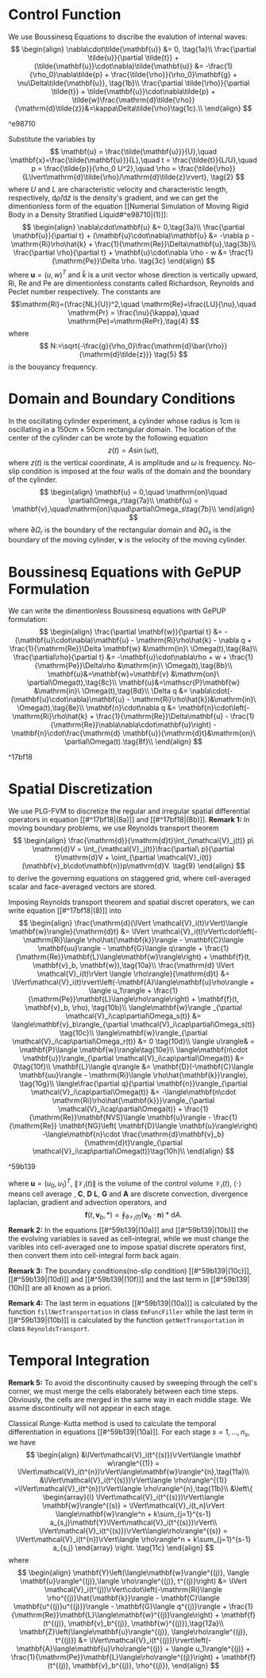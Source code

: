 
# Control Function

We use Boussinesq Equations to discribe the evalution of internal waves:
$$
\begin{align}
\nabla\cdot\tilde{\mathbf{u}} &= 0, \tag{1a}\\
\frac{\partial \tilde{u}}{\partial \tilde{t}} + (\tilde{\mathbf{u}}\cdot\nabla)\tilde{\mathbf{u}} &=
 -\frac{1}{\rho_0}\nabla\tilde{p} + \frac{\tilde{\rho}}{\rho_0}\mathbf{g} + \nu\Delta\tilde{\mathbf{u}}, \tag{1b}\\
 \frac{\partial \tilde{\rho}}{\partial \tilde{t}}  + \tilde{\mathbf{u}}\cdot\nabla\tilde{p} +
  \tilde{w}\frac{\mathrm{d}\tilde{\rho}}{\mathrm{d}\tilde{z}}&=\kappa\Delta\tilde{\rho}\tag{1c}.\\
\end{align}
$$

^e98710

Substitute the variables by
$$
\mathbf{u} = \frac{\tilde{\mathbf{u}}}{U},\quad \mathbf{x}=\frac{\tilde{\mathbf{u}}}{L},\quad t = \frac{\tilde{t}}{L/U},\quad p = \frac{\tilde{p}}{\rho_0 U^2},\quad \rho = \frac{\tilde{\rho}}{L\lvert\mathrm{d}\tilde{\rho}/\mathrm{d}\tilde{z}\rvert}, \tag{2}
$$
where $U$ and $L$ are characteristic velocity and characteristic length, respectively, $\mathrm{d}\tilde{\rho}/\mathrm{d}\tilde{z}$ is the density's gradient, and we can get the dimentionless form of the equation [[Numerial Simulation of Moving Rigid Body in a Density Stratified Liquid#^e98710|(1)]]:
$$
\begin{align}
 \nabla\cdot\mathbf{u} &= 0,\tag{3a}\\
 \frac{\partial \mathbf{u}}{\partial t} + (\mathbf{u}\cdot\nabla)\mathbf{u} &= -\nabla p - \mathrm{Ri}\rho\hat{k} + \frac{1}{\mathrm{Re}}\Delta\mathbf{u},\tag{3b}\\
\frac{\partial \rho}{\partial t} + \mathbf{u}\cdot\nabla \rho - w &= \frac{1}{\mathrm{Pe}}\Delta \rho. \tag{3c}
\end{align}
$$
where $\mathbf{u}=(u, w)^T$ and $\hat{k}$ is a unit vector whose direction is vertically upward,
$\mathrm{Ri}$, $\mathrm{Re}$ and $\mathrm{Pe}$ are dimentionless constants called Richardson, Reynolds and Peclet number respectively.
The constants are
$$\mathrm{Ri}=(\frac{NL}{U})^2,\quad
\mathrm{Re}=\frac{LU}{\nu},\quad
\mathrm{Pr} = \frac{\nu}{\kappa},\quad
 \mathrm{Pe}=\mathrm{RePr},\tag{4}
$$
where
$$
N:=\sqrt{-\frac{g}{\rho_0}\frac{\mathrm{d}\bar{\rho}}{\mathrm{d}\tilde{z}}} \tag{5}
$$
is the bouyancy frequency.

# Domain and Boundary Conditions

In the oscillating cylinder experiment, a cylinder whose radius is $1\mathrm{cm}$ is oscillating in a $150\mathrm{cm}\times 50\mathrm{cm}$ rectangular domain.
The location of the center of the cylinder can be wrote by the following equation
$$
z(t) = A\sin(\omega t), \tag{6}
$$
where $z(t)$ is the vertical coordinate, $A$ is amplitude and $\omega$ is frequency.
No-slip condition is imposed at the four walls of the domain and the boundary of the cylinder.
$$
\begin{align}
  \mathbf{u} = 0,\quad \mathrm{on}\quad \partial\Omega_r\tag{7a}\\
  \mathbf{u} = \mathbf{v},\quad\mathrm{on}\quad\partial\Omega_s\tag{7b}\\
\end{align}
$$
where $\partial\Omega_r$ is the boundary of the rectangular domain and $\partial\Omega_s$ is the boundary of the moving cylinder, $\mathbf{v}$ is the velocity of the moving cylinder.

# Boussinesq Equations with GePUP Formulation

We can write the dimentionless Boussinesq equations with GePUP formulation:
$$
\begin{align}
  \frac{\partial \mathbf{w}}{\partial t} &= -(\mathbf{u}\cdot\nabla)\mathbf{u} - \mathrm{Ri}\rho\hat{k} - \nabla q + \frac{1}{\mathrm{Re}}\Delta \mathbf{w} &\mathrm{in}\ \Omega(t),\tag{8a}\\
  \frac{\partial\rho}{\partial t} &= -\mathbf{u}\cdot\nabla\rho + w + \frac{1}{\mathrm{Pe}}\Delta\rho &\mathrm{in}\ \Omega(t),\tag{8b}\\
\mathbf{u}&=\mathbf{w}=\mathbf{v} &\mathrm{on}\ \partial\Omega(t),\tag{8c}\\
\mathbf{u}&=\mathscr{P}\mathbf{w} &\mathrm{in}\ \Omega(t),\tag{8d}\\
\Delta q &= \nabla\cdot(-(\mathbf{u}\cdot\nabla)\mathbf{u} - \mathrm{Ri}\rho\hat{k})&\mathrm{in}\ \Omega(t),\tag{8e}\\
\mathbf{n}\cdot\nabla q &= \mathbf{n}\cdot\left(-\mathrm{Ri}\rho\hat{k} + \frac{1}{\mathrm{Re}}\Delta\mathbf{u} - \frac{1}{\mathrm{Re}}\nabla\nabla\cdot\mathbf{u}\right) - \mathbf{n}\cdot\frac{\mathrm{d} \mathbf{u}}{\mathrm{d}t}&\mathrm{on}\ \partial\Omega(t).\tag{8f}\\
\end{align}
$$

^17bf18

# Spatial Discretization

We use PLG-FVM to discretize the regular and irregular spatial differential operators in equation [[#^17bf18|(8a)]] and [[#^17bf18|(8b)]].
**Remark 1:** In moving boundary problems, we use Reynolds transport theorem
$$
\begin{align}
  \frac{\mathrm{d}}{\mathrm{d}t}\int_{\mathcal{V}_j(t)} p\ \mathrm{d}V = \int_{\mathcal{V}_j(t)}\frac{\partial\ p}{\partial t}\mathrm{d}V + \oint_{\partial \mathcal{V}_i(t)}(\mathbf{v}_b\cdot\mathbf{n})p\mathrm{d}V. \tag{9}
\end{align}
$$
 to derive the governing equations on staggered grid, where cell-averaged scalar and face-averaged vectors are stored.

Imposing Reynolds transport theorem and spatial discret operators, we can write equation [[#^17bf18|(8)]] into
$$
\begin{align}
  \frac{\mathrm{d}(\lVert \mathcal{V}_i(t)\rVert)\langle \mathbf{w}\rangle}{\mathrm{d}t}
  &= \lVert \mathcal{V}_i(t)\rVert\cdot\left(-\mathrm{Ri}\langle \rho\hat{\mathbf{k}}\rangle - \mathbf{C}\langle \mathbf{uu}\rangle - \mathbf{G}\langle q\rangle + \frac{1}{\mathrm{Re}}\mathbf{L}\langle\mathbf{w}\rangle\right) + \mathbf{f}(t, \mathbf{v}_b, \mathbf{w}),\tag{10a}\\
  \frac{\mathrm{d} \lVert \mathcal{V}_i(t)\rVert \langle \rho\rangle}{\mathrm{d}t} &=
  \lVert\mathcal{V}_i(t)\rvert\left(-\mathbf{A}\langle\mathbf{u}\rho\rangle + \langle u_1\rangle + \frac{1}{\mathrm{Pe}}\mathbf{L}\langle\rho\rangle\right) + \mathbf{f}(t, \mathbf{v}_b, \rho), \tag{10b}\\
  \langle\mathbf{w}\rangle _{\partial \mathcal{V}_i\cap\partial\Omega_s(t)} &=
    \langle\mathbf{v}_b\rangle_{\partial \mathcal{V}_i\cap\partial\Omega_s(t)} \tag{10c}\\
    \langle\mathbf{w}\rangle_{\partial \mathcal{V}_i\cap\partial\Omega_r(t)}
    &= 0 \tag{10d}\\
    \langle u\rangle& = \mathbf{P}\langle \mathbf{w}\rangle\tag{10e}\\
  \langle\mathbf{n\cdot \mathbf{u}}\rangle_{\partial \mathcal{V}_i\cap\partial\Omega(t)} &= 0\tag{10f}\\
   \mathbf{L}\langle q\rangle &= \mathbf{D}(-\mathbf{C}\langle \mathbf{uu}\rangle - \mathrm{Ri}\langle \rho\hat{\mathbf{k}}\rangle), \tag{10g}\\
  \langle\frac{\partial q}{\partial \mathbf{n}}\rangle_{\partial \mathcal{V}_i\cap\partial\Omega(t)}
  &= -\langle\mathbf{n\cdot \mathrm{Ri}\rho\hat{\mathbf{k}}}\rangle_{\partial \mathcal{V}_i\cap\partial\Omega(t)} + \frac{1}{\mathrm{Re}}\mathbf{NVS}\langle \mathbf{u}\rangle - \frac{1}{\mathrm{Re}} \mathbf{NG}\left( \mathbf{D}\langle \mathbf{u}\rangle\right)
  -\langle\mathbf{n}\cdot \frac{\mathrm{d}\mathbf{v}_b}{\mathrm{d}t}\rangle_{\partial \mathcal{V}_i\cap\partial\Omega(t)}\tag{10h}\\
\end{align}
$$

^59b139

where $\mathbf{u}=(u_0, u_1)^T$, $\lVert \mathcal{V}_i(t)\rVert$ is the volume of the control volume $\mathcal{V}_i(t)$, $\langle \cdot\rangle$ means cell average
, $\mathbf{C}$, $\mathbf{D}$ $\mathbf{L}$, $\mathbf{G}$ and $\mathbf{A}$ are discrete convection, divergence laplacian, gradient and advection operators, and
$$
\mathbf{f}(t, \mathbf{v}_b, *) = \oint_{\partial \mathcal{V}_i(t)} (\mathbf{v}_b\cdot \mathbf{n})*\mathrm{d}A. \tag{11}
$$
**Remark 2:** In the equations [[#^59b139|(10a)]] and [[#^59b139|(10b)]] the the evolving variables is saved as cell-integral, while we must change the varibles into cell-averaged one to impose spatial discrete operators first, then convert them into cell-integral form back again.

**Remark 3:** The boundary conditions(no-slip condition) [[#^59b139|(10c)]], [[#^59b139|(10d)]] and [[#^59b139|(10f)]] and the last term in [[#^59b139|(10h)]] are all known as a priori.

**Remark 4:** The last term in equations [[#^59b139|(10a)]] is calculated by the function `fillNetTransportation` in class `EmFuncFiller` while the last term in [[#^59b139|(10b)]] is calculated by the function `getNetTransportation` in class `ReynoldsTransport`.

# Temporal Integration

**Remark 5:** To avoid the discontinuity caused by sweeping through the cell's corner, we must merge the cells elaborately between each time steps. Obviously, the cells are merged in the same way in each middle stage. We assme discontinuity will not appear in each stage.

Classical Runge-Kutta method is used to calculate the temporal differentiation in equations [[#^59b139|(10a)]].
For each stage $s=1,\ldots,n_s$, we have
$$
\begin{align}
 &\lVert\mathcal{V}_i(t^{(s)})\rVert\langle \mathbf w\rangle^{(1)} = \lVert\mathcal{V}_i(t^{n})\rVert\langle\mathbf{w}\rangle^{n},\tag{11a}\\
 &\lVert\mathcal{V}_i(t^{(s)})\rVert\langle \rho\rangle^{(1)}
 =\lVert\mathcal{V}_i(t^{n})\rVert\langle \rho\rangle^{n},\tag{11b}\\
 &\left\{
 \begin{array}{l}
 \lVert\mathcal{V}_i(t^{(s)})\rVert\langle \mathbf{w}\rangle^{(s)}
 = \lVert\mathcal{V}_i(t_n)\rVert \langle\mathbf{w}\rangle^n + k\sum_{j=1}^{s-1} a_{s,j}\mathbf{Y}\lVert\mathcal{V}_i(t^{(s)})\rVert\\
 \lVert\mathcal{V}_i(t^{(s)})\rVert\langle\rho\rangle^{(s)}
 = \lVert\mathcal{V}_i(t^{n})\rVert\langle \rho\rangle^n + k\sum_{j=1}^{s-1} a_{s,j} 
 \end{array}
 \right. \tag{11c}
\end{align}
$$
where
$$
\begin{align}
 \mathbf{Y}\left(\langle\mathbf{w}\rangle^{(j)}, \langle \mathbf{u}\rangle^{(j)},\langle \rho\rangle^{(j)}, t^{(j)}\right) &= \lVert \mathcal{V}_i(t^(j))\rVert\cdot\left(-\mathrm{Ri}\langle \rho^{(j)}\hat{\mathbf{k}}\rangle - \mathbf{C}\langle \mathbf{u^{(j)}u^{(j)}}\rangle - \mathbf{G}\langle q^{(j)}\rangle + \frac{1}{\mathrm{Re}}\mathbf{L}\langle\mathbf{w}^{(j)}\rangle\right) + \mathbf{f}(t^{(j)}, \mathbf{v}_b^{(j)}, \mathbf{w}^{(j)}),\tag{12a}\\
 \mathbf{Z}\left(\langle\mathbf{u}\rangle^{(j)}, \langle\rho\rangle^{(j)}, t^{(j)}) &= \lVert\mathcal{V}_i(t^{(j)})\rvert\left(-\mathbf{A}\langle\mathbf{u}\rho\rangle^{(j)} + \langle u_1\rangle^{(j)} + \frac{1}{\mathrm{Pe}}\mathbf{L}\langle\rho\rangle^{(j)}\right) + \mathbf{f}(t^{(j)}, \mathbf{v}_b^{(j)}, \rho^{(j)}),
 \end{align}
$$